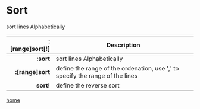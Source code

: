# Sort

sort lines Alphabetically

| :[range]sort[!]  	| Description	|
| ------------: | ---------- |
| **:sort** 		| sort lines Alphabetically |
| **:[range]sort** 		| define the range of the ordenation, use ',' to specify the range of the lines |
| **sort!** 		| define the reverse sort |

[home](https://github.com/MRCardoso/mcvim)
